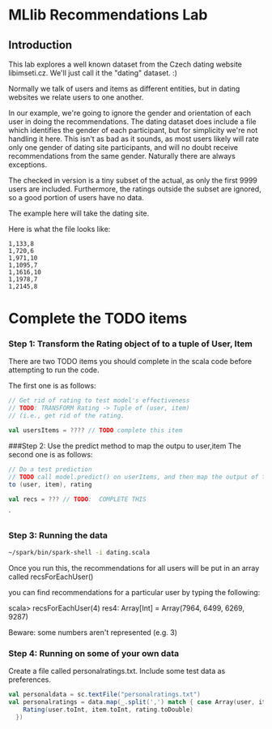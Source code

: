 MLlib Recommendations Lab
=============================

## Introduction

This lab explores a well known dataset from the Czech dating website libimseti.cz.  We'll
just call it the "dating" dataset. :)

Normally we talk of users and items as different entities, but in dating websites we 
relate users to one another.

In our example, we're going to ignore the gender and orientation of each user in doing
the recommendations.   The dating dataset does include a file which identifies the 
gender of each participant, but for simplicity we're not handling it here. This isn't
as bad as it sounds, as most users likely will rate only one gender of dating site
participants, and will no doubt receive recommendations from the same gender. Naturally
there are always exceptions.

The checked in version is a tiny subset of the actual, as only the first 9999 users are
included.  Furthermore, the ratings outside the subset are ignored, so a good portion of
users have no data.

The example here will take the dating site.

Here is what the file looks like:
```
1,133,8
1,720,6
1,971,10
1,1095,7
1,1616,10
1,1978,7
1,2145,8
```


Complete the TODO items
======================

### Step 1:  Transform the Rating object of to a tuple of User, Item

There are two TODO items you should complete in the scala code before attempting to run the 
code.

The first one is as follows:

```scala
// Get rid of rating to test model's effectiveness
// TODO: TRANSFORM Rating -> Tuple of (user, item)
// (i.e., get rid of the rating.

val usersItems = ???? // TODO complete this item
```

###Step 2:   Use the predict method to map the outpu to user,item
The second one is as follows:
```scala
// Do a test prediction
// TODO call model.predict() on userItems, and then map the output of that
to (user, item), rating

val recs = ??? // TODO:  COMPLETE THIS
```

`




### Step 3: Running the data

```bash
~/spark/bin/spark-shell -i dating.scala
```

Once you run this, the recommendations for all users will be put in an array
called recsForEachUser()

you can find recommendations for a particular user by typing the following:

scala> recsForEachUser(4) 
res4: Array[Int] = Array(7964, 6499, 6269, 9287)

Beware: some numbers aren't represented (e.g. 3)

### Step 4: Running on some of your own data

Create a file called personalratings.txt.  Include some test data as preferences.

```scala
val personaldata = sc.textFile("personalratings.txt")
val personalratings = data.map(_.split(',') match { case Array(user, item, rating) =>
    Rating(user.toInt, item.toInt, rating.toDouble)
  })
```


